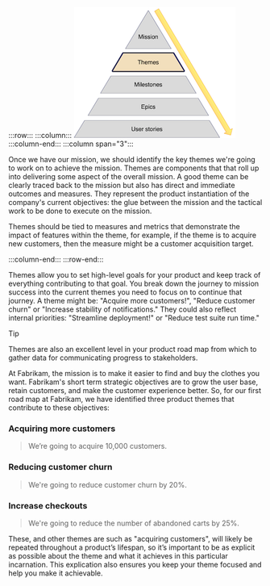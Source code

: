 :::row:::
  :::column:::
    ![Product road map themes](../media/themes.png)
  :::column-end:::
        :::column span="3":::

Once we have our mission, we should identify the key themes we're going to work on to achieve the mission. Themes are components that that roll up into delivering some aspect of the overall mission. A good theme can be clearly traced back to the mission but also has direct and immediate outcomes and measures. They represent the product instantiation of the company's current objectives: the glue between the mission and the tactical work to be done to execute on the mission.

Themes should be tied to measures and metrics that demonstrate the impact of features within the theme, for example, if the theme is to acquire new customers, then the measure might be a customer acquisition target. 

 :::column-end:::
:::row-end:::

Themes allow you to set high-level goals for your product and keep track of everything contributing to that goal. You break down the journey to mission success into the current themes you need to focus on to continue that journey. A theme might be: "Acquire more customers!", "Reduce customer churn" or "Increase stability of notifications." They could also reflect internal priorities: "Streamline deployment!" or "Reduce test suite run time."

> [!TIP]
> Themes are also an excellent level in your product road map from which to gather data for communicating progress to stakeholders. 

At Fabrikam, the mission is to make it easier to find and buy the clothes you want. Fabrikam's short term strategic objectives are to grow the user base, retain customers, and make the customer experience better. So, for our first road map at Fabrikam, we have identified three product themes that contribute to these objectives:

### Acquiring more customers

> We’re going to acquire 10,000 customers.

### Reducing customer churn

> We're going to reduce customer churn by 20%.

### Increase checkouts

> We're going to reduce the number of abandoned carts by 25%.

These, and other themes are such as "acquiring customers", will likely be repeated throughout a product’s lifespan, so it’s important to be as explicit as possible about the theme and what it achieves in this particular incarnation. This explication also ensures you keep your theme focused and help you make it achievable.
